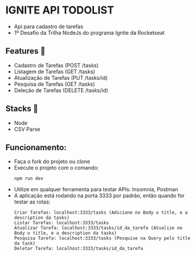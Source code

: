 # IGNITE API TODOLIST
- Api para cadastro de tarefas
- 1º Desafio da Trilha NodeJs do programa Ignite da Rocketseat

## Features :rocket:
- Cadastro de Tarefas (POST /tasks)
- Listagem de Tarefas (GET /tasks)
- Atualização de Tarefas (PUT /tasks/id)
- Pesquisa de Tarefas (GET /tasks)
- Deleção de Tarefas (DELETE /tasks/id)

## Stacks :robot:
- Node
- CSV Parse

## Funcionamento:
- Faça o fork do projeto ou clone
- Execute o projeto com o comando: 
  ```
  npm run dev
  ```
- Utilize em qualquer ferramenta para testar APIs: Insomnia, Postman
- A aplicação está rodando na porta 3333 por padrão, então quando for testar as rotas:
  ```
  Criar Tarefas: localhost:3333/tasks (Adicione no Body o title, e a description da tasks)
  Listar Tarefas: localhost:3333/tasks
  Atualizar Tarefa: localhost:3333/tasks/id_da_tarefa (Atualize no Body o title, e a description da tasks)
  Pesquisa Tarefa: localhost:3333/tasks (Pesquise na Query pelo title da task)
  Deletar Tarefa: localhost:3333/tasks/id_da_tarefa
  ```